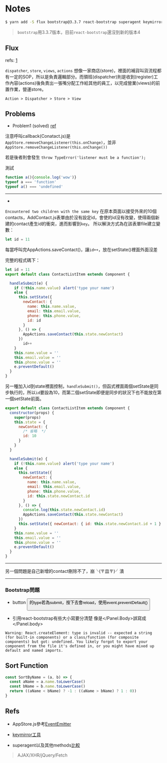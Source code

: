 # Notes

```bash
$ yarn add -S flux bootstrap@3.3.7 react-bootstrap superagent keymirror
```
> `bootstrap`用3.3.7版本，目前`react-bootstrap`還沒到新的版本4

## Flux

refs: [1](http://andyyou.logdown.com/posts/241839-flux-notes)

`dispatcher`, `store`, `views`, `actions`
想像一家商店(store)，裡面的補貨叫貨流程都有一定的SOP，所以是負責邏輯部分。而領班(dispatcher)則是收到(register)工作內容(actions)後負責出一張嘴分配工作給其他的員工，以完成營業(views)的前置作業，營運store。

```
Action > Dispatcher > Store > View
```

## Problems

* Problem1 (solved)
[ref](https://stackoverflow.com/questions/5999998/how-can-i-check-if-a-javascript-variable-is-function-type)

注意呼叫callback(Conatact.js)是`AppStore.removeChangeListener(this.onChange)`，並非`AppStore.removeChangeListener(this.onChange())`

若是後者則會發生
```throw TypeError('listener must be a function');```

測試
```js
function a(){console.log('wow')}
typeof a === 'function'
typeof a() === 'undefined'
```
---

* 

```Encountered two children with the same key```
在原本頁面以接受外來的10個contacts，AddContact.js表單由於沒有設定id，會使的id沒有改變，使得兩個新建的contact產生id的衝突，進而影響到`key`。
所以解決方式為在該表單file建立變數：
```js 
let id = 11
```
每當呼叫完AppActions.saveContact()，讓`id++`，放在setState()裡面外面沒差

完整的程式碼下：
```js
let id = 11
export default class ContactListItem extends Component {

  handleSubmit(e) {
    if (!this.name.value) alert('type your name')
    else {
      this.setState({
        newContact: {
          name: this.name.value,
          email: this.email.value,
          phone: this.phone.value,
          id: id
        }
      }, () => {
        AppActions.saveContact(this.state.newContact)
      })
        id++
    }
    this.name.value = ''
    this.email.value = ''
    this.phone.value = ''
    e.preventDefault()
  }
}
```

另一種加入id到state裡面控制，`handleSubmit()`，但函式裡面兩個setState是同步執行的，所以`id`要設為10，而第二個setState即便是同步的狀況下也不能放在第一個setState前面。


```js
export default class ContactListItem extends Component {
  constructor(props) {
    super(props)
    this.state = {
      newContact: {
        /* 省略  */
        id: 10
      }
    }
  }

  handleSubmit(e) {
    if (!this.name.value) alert('type your name')
    else {
      this.setState({
        newContact: {
          name: this.name.value,
          email: this.email.value,
          phone: this.phone.value,
          id: this.state.newContact.id
        }
      }, () => {
        console.log(this.state.newContact.id)
        AppActions.saveContact(this.state.newContact)
      })
      this.setState({ newContact: { id: this.state.newContact.id + 1 } })
    }
    this.name.value = ''
    this.email.value = ''
    this.phone.value = ''
    e.preventDefault()
  }
}
```
---

另一個問題是自己新增的contact刪除不了，崩╰(〒皿〒)╯潰

---

### Bootstrap問題

* button
<button>的type若為submit，按下去會reload，使用event.preventDefault()

* 引用react-bootstrap有些大小寫要分清楚
像是</Panel.Body>誤寫成</Panel.body>

```
Warning: React.createElement: type is invalid -- expected a string (for built-in components) or a class/function (for composite components) but got: undefined. You likely forgot to export your component from the file it's defined in, or you might have mixed up default and named imports.
```


## Sort Function
```js
const SortByName = (a, b) => {
  const aName = a.name.toLowerCase()
  const bName = b.name.toLowerCase()
  return ((aName < bName) ? -1 : ((aName > bName) ? 1 : 0))
}
```

## Refs

* AppStore.js參考[EventEmitter](https://ithelp.ithome.com.tw/articles/10185646)

* [keymirror工具](https://github.com/STRML/keyMirror)

* superagent以及其他methods[比較](https://eyesofkids.gitbooks.io/javascript-start-from-es6/content/part4/ajax_fetch.html)

> AJAX/XHR/jQuery/Fetch
